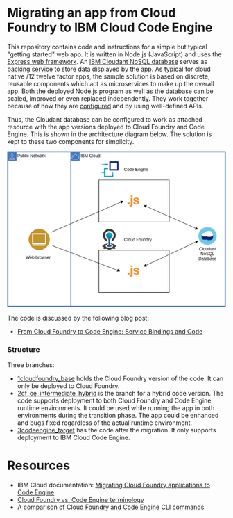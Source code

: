 # Migrating an app from Cloud Foundry to IBM Cloud Code Engine
This repository contains code and instructions for a simple but typical "getting started" web app. It is written in Node.js (JavaScript) and uses the [Express web framework](https://expressjs.com/). An [IBM Cloudant NoSQL database](https://www.ibm.com/cloud/cloudant) serves as [backing service](https://12factor.net/backing-services) to store data displayed by the app. As typical for cloud native /12 twelve factor apps, the sample solution is based on discrete, reusable components which act as microservices to make up the overall app. Both the deployed Node.js program as well as the database can be scaled, improved or even replaced independently. They work together because of how they are [configured](https://12factor.net/config) and by using well-defined APIs.

Thus, the Cloudant database can be configured to work as attached resource with the app versions deployed to Cloud Foundry and Code Engine. This is shown in the architecture diagram below. The solution is kept to these two components for simplicity.

![architecture diagram showing the getting started app](images/getting-started-CF2CE.png)

The code is discussed by the following blog post:
- [From Cloud Foundry to Code Engine: Service Bindings and Code](https://www.ibm.com/cloud/blog/from-cloud-foundry-to-code-engine-service-bindings-and-code)

### Structure
Three branches:
- [1cloudfoundry_base](https://github.com/IBM-Cloud/CloudFoundry-to-CodeEngine/tree/1cloudfoundry_base) holds the Cloud Foundry version of the code. It can only be deployed to Cloud Foundry.
- [2cf_ce_intermediate_hybrid](https://github.com/IBM-Cloud/CloudFoundry-to-CodeEngine/tree/2cf_ce_intermediate_hybrid) is the branch for a hybrid code version. The code supports deployment to both Cloud Foundry and Code Engine runtime environments. It could be used while running the app in both environments during the transition phase. The app could be enhanced and bugs fixed regardless of the actual runtime environment.
- [3codeengine_target](https://github.com/IBM-Cloud/CloudFoundry-to-CodeEngine/tree/3codeengine_target) has the code after the migration. It only supports deployment to IBM Cloud Code Engine.

# Resources

- IBM Cloud documentation: [Migrating Cloud Foundry applications to Code Engine](https://cloud.ibm.com/docs/codeengine?topic=codeengine-migrate-cf-ce-tutorial)
- [Cloud Foundry vs. Code Engine terminology](terminology.md)
- [A comparison of Cloud Foundry and Code Engine CLI commands](cli_commands.md)